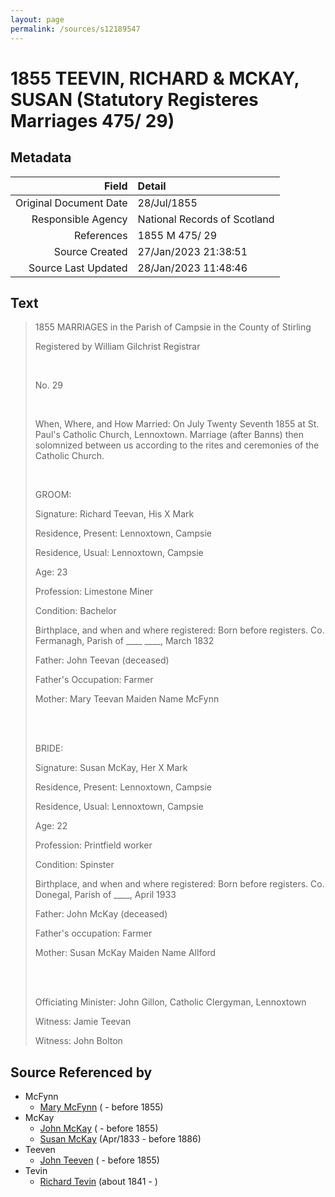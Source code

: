 ```yaml
---
layout: page
permalink: /sources/s12189547
---
```


# 1855 TEEVIN, RICHARD & MCKAY, SUSAN (Statutory Registeres Marriages 475/ 29)

## Metadata

Field | Detail
---:|:---
Original Document Date | 28/Jul/1855
Responsible Agency | National Records of Scotland
References | 1855 M 475/ 29
Source Created | 27/Jan/2023 21:38:51
Source Last Updated | 28/Jan/2023 11:48:46

## Text

> 1855 MARRIAGES in the Parish of Campsie in the County of Stirling
>
> Registered by William Gilchrist Registrar
>
> <br/>
>
> No. 29
>
> <br/>
>
> When, Where, and How Married: On July Twenty Seventh 1855 at St. Paul's Catholic Church, Lennoxtown. Marriage (after Banns) then solomnized between us according to the rites and ceremonies of the Catholic Church.
>
> <br/>
>
> GROOM:
>
> Signature: Richard Teevan, His X Mark
>
> Residence, Present: Lennoxtown, Campsie
>
> Residence, Usual: Lennoxtown, Campsie
>
> Age: 23
>
> Profession: Limestone Miner
>
> Condition: Bachelor
>
> Birthplace, and when and where registered: Born before registers. Co. Fermanagh, Parish of ____ ____, March 1832
>
> Father: John Teevan (deceased)
>
> Father's Occupation: Farmer
>
> Mother: Mary Teevan Maiden Name McFynn
>
> <br/>
>
> <br/>
>
> BRIDE: 
>
> Signature: Susan McKay, Her X Mark
>
> Residence, Present: Lennoxtown, Campsie
>
> Residence, Usual: Lennoxtown, Campsie
>
> Age: 22
>
> Profession: Printfield worker
>
> Condition: Spinster
>
> Birthplace, and when and where registered: Born before registers. Co. Donegal, Parish of ____, April 1933
>
> Father: John McKay (deceased)
>
> Father's occupation: Farmer
>
> Mother: Susan McKay Maiden Name Allford
>
> <br/>
>
> <br/>
>
> Officiating Minister: John Gillon, Catholic Clergyman, Lennoxtown
>
> Witness: Jamie Teevan
>
> Witness: John Bolton
>

## Source Referenced by

* McFynn
  * [Mary McFynn](../people/@36976172@-mary-mcfynn-b-d1855.md) ( - before 1855)
* McKay
  * [John McKay](../people/@25989156@-john-mckay-b-d1855.md) ( - before 1855)
  * [Susan McKay](../people/@29671874@-susan-mckay-b1833-4-d1886.md) (Apr/1833 - before 1886)
* Teeven
  * [John Teeven](../people/@17936784@-john-teeven-b-d1855.md) ( - before 1855)
* Tevin
  * [Richard Tevin](../people/@65007133@-richard-tevin-b1841-d.md) (about 1841 - )
